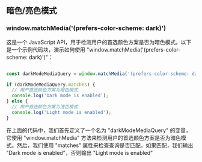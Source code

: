 ## 暗色/亮色模式

### window.matchMedia('(prefers-color-scheme: dark)')

这是一个 JavaScript API，用于检测用户的首选颜色方案是否为暗色模式。以下是一个示例代码块，演示如何使用 "window.matchMedia('(prefers-color-scheme: dark)')"：
```ts

const darkModeMediaQuery = window.matchMedia('(prefers-color-scheme: dark)');

if (darkModeMediaQuery.matches) {
  // 用户首选颜色方案为暗色模式
  console.log('Dark mode is enabled');
} else {
  // 用户首选颜色方案为浅色模式
  console.log('Light mode is enabled');
}
```
在上面的代码中，我们首先定义了一个名为 "darkModeMediaQuery" 的变量，它使用 "window.matchMedia" 方法来检测用户的首选颜色方案是否为暗色模式。然后，我们使用 "matches" 属性来检查查询是否匹配。如果匹配，我们输出 "Dark mode is enabled"，否则输出 "Light mode is enabled"

